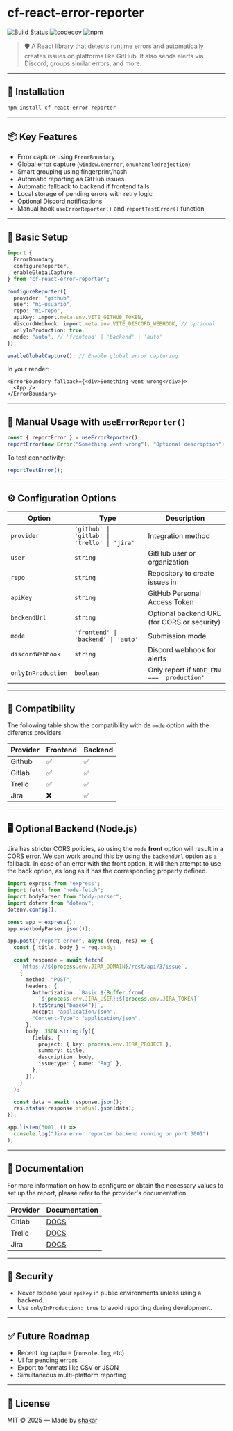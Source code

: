 # cf-react-error-reporter

[![Build Status](https://github.com/cosmo-frameworks/cf-react-error-reporter/actions/workflows/publish.yml/badge.svg)](https://github.com/cosmo-frameworks/cf-react-error-reporter/actions)
[![codecov](https://codecov.io/github/cosmo-frameworks/cf-react-error-reporter/branch/master/graph/badge.svg?token=qdcCsvksE0)](https://codecov.io/github/cosmo-frameworks/cf-react-error-reporter)
[![npm](https://img.shields.io/npm/v/cf-react-error-reporter)](https://www.npmjs.com/package/cf-react-error-reporter)

> 🛡️ A React library that detects runtime errors and automatically creates issues on platforms like GitHub. It also sends alerts via Discord, groups similar errors, and more.

---

## 🚀 Installation

```bash
npm install cf-react-error-reporter
```

---

## 📦 Key Features

- Error capture using `ErrorBoundary`
- Global error capture (`window.onerror`, `onunhandledrejection`)
- Smart grouping using fingerprint/hash
- Automatic reporting as GitHub issues
- Automatic fallback to backend if frontend fails
- Local storage of pending errors with retry logic
- Optional Discord notifications
- Manual hook `useErrorReporter()` and `reportTestError()` function

---

## 🔧 Basic Setup

```ts
import {
  ErrorBoundary,
  configureReporter,
  enableGlobalCapture,
} from "cf-react-error-reporter";

configureReporter({
  provider: "github",
  user: "mi-usuario",
  repo: "mi-repo",
  apiKey: import.meta.env.VITE_GITHUB_TOKEN,
  discordWebhook: import.meta.env.VITE_DISCORD_WEBHOOK, // optional
  onlyInProduction: true,
  mode: "auto", // 'frontend' | 'backend' | 'auto'
});

enableGlobalCapture(); // Enable global error capturing
```

In your render:

```tsx
<ErrorBoundary fallback={<div>Something went wrong</div>}>
  <App />
</ErrorBoundary>
```

---

## 🧠 Manual Usage with `useErrorReporter()`

```ts
const { reportError } = useErrorReporter();
reportError(new Error("Something went wrong"), "Optional description");
```

To test connectivity:

```ts
reportTestError();
```

---

## ⚙️ Configuration Options

| Option             | Type                                         | Description                                 |
| ------------------ | -------------------------------------------- | ------------------------------------------- |
| `provider`         | `'github' \| 'gitlab' \| 'trello' \| 'jira'` | Integration method                          |
| `user`             | `string`                                     | GitHub user or organization                 |
| `repo`             | `string`                                     | Repository to create issues in              |
| `apiKey`           | `string`                                     | GitHub Personal Access Token                |
| `backendUrl`       | `string`                                     | Optional backend URL (for CORS or security) |
| `mode`             | `'frontend' \| 'backend' \| 'auto'`          | Submission mode                             |
| `discordWebhook`   | `string`                                     | Discord webhook for alerts                  |
| `onlyInProduction` | `boolean`                                    | Only report if `NODE_ENV === 'production'`  |

---

## 🔧 Compatibility

The following table show the compatibility with de `mode` option with the diferents providers

| Provider | Frontend | Backend |
| -------- | -------- | ------- |
| Github   | ✅       | ✅      |
| Gitlab   | ✅       | ✅      |
| Trello   | ✅       | ✅      |
| Jira     | ❌       | ✅      |

---

## 🖥️ Optional Backend (Node.js)

Jira has stricter CORS policies, so using the `mode` **front** option will result in a CORS error. We can work around this by using the `backendUrl` option as a fallback. In case of an error with the front option, it will then attempt to use the back option, as long as it has the corresponding property defined.

```ts
import express from "express";
import fetch from "node-fetch";
import bodyParser from "body-parser";
import dotenv from "dotenv";
dotenv.config();

const app = express();
app.use(bodyParser.json());

app.post("/report-error", async (req, res) => {
  const { title, body } = req.body;

  const response = await fetch(
    `https://${process.env.JIRA_DOMAIN}/rest/api/3/issue`,
    {
      method: "POST",
      headers: {
        Authorization: `Basic ${Buffer.from(
          `${process.env.JIRA_USER}:${process.env.JIRA_TOKEN}`
        ).toString("base64")}`,
        Accept: "application/json",
        "Content-Type": "application/json",
      },
      body: JSON.stringify({
        fields: {
          project: { key: process.env.JIRA_PROJECT },
          summary: title,
          description: body,
          issuetype: { name: "Bug" },
        },
      }),
    }
  );

  const data = await response.json();
  res.status(response.status).json(data);
});

app.listen(3001, () =>
  console.log("Jira error reporter backend running on port 3001")
);
```

---

## 📄 Documentation

For more information on how to configure or obtain the necessary values to set up the report, please refer to the provider's documentation.

| Provider | Documentation                   |
| -------- | ------------------------------- |
| Gitlab   | [DOCS](./docs/gitlab/README.md) |
| Trello   | [DOCS](./docs/trello/README.md) |
| Jira     | [DOCS](./docs/jira/README.md)   |

---

## 🔐 Security

- Never expose your `apiKey` in public environments unless using a backend.
- Use `onlyInProduction: true` to avoid reporting during development.

---

## ✅ Future Roadmap

- Recent log capture (`console.log`, etc)
- UI for pending errors
- Export to formats like CSV or JSON
- Simultaneous multi-platform reporting

---

## 📄 License

MIT © 2025 — Made by [shakar](https://portfolio.shakarzr.com/)
